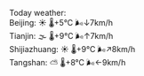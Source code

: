 Today weather:  
Beijing: ☀️   🌡️+5°C 🌬️↓7km/h  
Tianjin: 🌫  🌡️+9°C 🌬️↑7km/h  
Shijiazhuang: ☀️   🌡️+9°C 🌬️↗8km/h  
Tangshan: ⛅️  🌡️+8°C 🌬️←9km/h  

